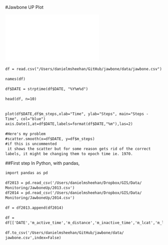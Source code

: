 
#Jawbone UP Plot


![jawbone steps](/images/jawbone.pdf)


	df = read.csv("/Users/danielmsheehan/GitHub/jawbone/data/jawbone.csv")

	names(df)

	df$DATE = strptime(df$DATE, "%Y%m%d")

	head(df, n=10)


	plot(df$DATE,df$m_steps,xlab="Time", ylab="Steps", main="Steps - Time", col="blue")
	axis.Date(1,at=df$DATE,labels=format(df$DATE,"%m"),las=2)
	
	#Here's my problem
	#scatter.smooth(x=df$DATE, y=df$m_steps) 
	#if this is uncommented
	 it shows the scatter but for some reason gets rid of the correct labels, it might be changing them to epoch time ie. 1970. 






##First step
In Python, with pandas,

	import pandas as pd

	df2013 = pd.read_csv('/Users/danielmsheehan/Dropbox/GIS/Data/	Monitoring/JawboneUp/2013.csv')
	df2014 = pd.read_csv('/Users/danielmsheehan/Dropbox/GIS/Data/	Monitoring/JawboneUp/2014.csv')

	df = df2013.append(df2014)

	df = df[['DATE','m_active_time','m_distance','m_inactive_time','m_lcat','m_lcit','m_steps']]

	df.to_csv('/Users/danielmsheehan/GitHub/jawbone/data/	jawbone.csv',index=False)